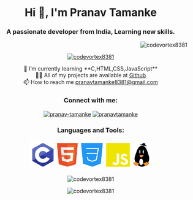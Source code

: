 <h1 align="center">Hi 👋, I'm Pranav Tamanke</h1>
<h3 align="center">A passionate developer from India, Learning new skills.</h3>

<p align="right"> <img src="https://komarev.com/ghpvc/?username=codevortex8381&label=Profile%20views&color=0e75b6&style=flat" alt="codevortex8381" /> </p>

<p align="center"> <a href="https://github.com/ryo-ma/github-profile-trophy"><img src="https://github-profile-trophy.vercel.app/?username=codevortex8381" alt="codevortex8381" /></a> </p>

<p align="center">🌱 I’m currently learning **C,HTML,CSS,JavaScript**<br>👨‍💻 All of my projects are available at <a href="https://github.com/CodeVortex8381">Github</a><br>📫 How to reach me <a href="pranavtamanke8381@gmail.com">pranavtamanke8381@gmail.com</a></p>

<h3 align="center">Connect with me:</h3>
<p align="center">
<a href="https://linkedin.com/in/pranav-tamanke" target="blank"><img align="center" src="https://raw.githubusercontent.com/rahuldkjain/github-profile-readme-generator/master/src/images/icons/Social/linked-in-alt.svg" alt="pranav-tamanke" height="30" width="40" /></a>
<a href="https://instagram.com/pranavtamanke" target="blank"><img align="center" src="https://raw.githubusercontent.com/rahuldkjain/github-profile-readme-generator/master/src/images/icons/Social/instagram.svg" alt="pranavtamanke" height="30" width="40" /></a>
</p>

<h3 align="center">Languages and Tools:</h3>
<p align="center"><img src="https://github.com/CodeVortex8381/CodeVortex8381/blob/main/Logo's.png?raw=true" height="75px" alt="Language & Tools" algin="center"/></p>

<p align="center"><img  src="https://github-readme-stats.vercel.app/api/top-langs?username=codevortex8381&show_icons=true&locale=en&layout=compact" alt="codevortex8381" /></p>

<p align="center"><img  src="https://github-readme-streak-stats.herokuapp.com/?user=codevortex8381&" alt="codevortex8381" /></p>

